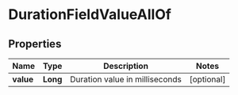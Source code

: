 

# DurationFieldValueAllOf

## Properties

Name | Type | Description | Notes
------------ | ------------- | ------------- | -------------
**value** | **Long** | Duration value in milliseconds |  [optional]




